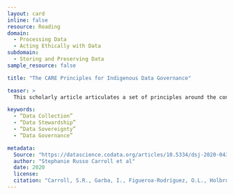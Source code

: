 ```yaml
---
layout: card
inline: false
resource: Reading
domain:
  - Processing Data
  - Acting Ethically with Data
subdomain:
  - Storing and Preserving Data
sample_resource: false

title: "The CARE Principles for Indigenous Data Governance"

teaser: >
  This scholarly article articulates a set of principles around the concept of data sovereignty. It invites readers to think about what researchers who collect and publish data owe to communities (particularly indigenous communities) that helped to create that data. .

keywords:
  - “Data Collection”
  - “Data Stewardship”
  - “Data Sovereignty”
  - “Data Governance”

metadata:
  Source: "https://datascience.codata.org/articles/10.5334/dsj-2020-043"
  author: "Stephanie Russo Carroll et al"
  date: 2020
  license: 
  citation: "Carroll, S.R., Garba, I., Figueroa-Rodríguez, O.L., Holbrook, J., Lovett, R., Materechera, S., Parsons, M., Raseroka, K., Rodriguez-Lonebear, D., Rowe, R., Sara, R., Walker, J.D., Anderson, J. and Hudson, M. (2020) ‘The CARE Principles for Indigenous Data Governance’, Data Science Journal, 19(1), p. 43." 
---
```

